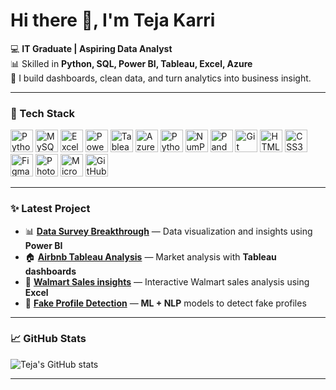 # Hi there 👋, I'm Teja Karri

💻 **IT Graduate | Aspiring Data Analyst**  
📊 Skilled in **Python, SQL, Power BI, Tableau, Excel, Azure**  
🚀 I build dashboards, clean data, and turn analytics into business insight.

---

### 🔧 Tech Stack
<p align="left">
  <img src="https://cdn.jsdelivr.net/gh/devicons/devicon/icons/python/python-original.svg" alt="Python" width="36" height="36"/>
  <img src="https://cdn.jsdelivr.net/gh/devicons/devicon/icons/mysql/mysql-original.svg" alt="MySQL" width="36" height="36"/>
  <img src="[https://cdn.jsdelivr.net/gh/devicons/devicon/icons/github/github-original-wordmark.svg"](https://upload.wikimedia.org/wikipedia/commons/thumb/3/34/Microsoft_Office_Excel_%282019%E2%80%93present%29.svg/1024px-Microsoft_Office_Excel_%282019%E2%80%93present%29.svg.png?20190925171014)" alt="Excel" width="36" height="36"/>
  <img src="https://img.icons8.com/color/48/power-bi.png" alt="Power BI" width="36" height="36"/>
  <img src="https://www.pngmart.com/files/23/Tableau-Logo-PNG-HD.png" alt="Tableau" width="36" height="36"/>
  <img src="https://cdn.jsdelivr.net/gh/devicons/devicon/icons/azure/azure-original.svg" alt="Azure" width="36" height="36"/>
  <img src="https://cdn.jsdelivr.net/gh/devicons/devicon/icons/python/python-original.svg" alt="Python" width="36" height="36"/>
  <img src="https://cdn.jsdelivr.net/gh/devicons/devicon/icons/numpy/numpy-original.svg" alt="NumPy" width="36" height="36"/>
    <img src="https://cdn.jsdelivr.net/gh/devicons/devicon/icons/pandas/pandas-original.svg" alt="Pandas" width="36" height="36"/>
  <img src="https://cdn.jsdelivr.net/gh/devicons/devicon/icons/git/git-original.svg" alt="Git" width="36" height="36"/>
  <img src="https://cdn.jsdelivr.net/gh/devicons/devicon/icons/html5/html5-original.svg" alt="HTML5" width="36" height="36"/>
  <img src="https://cdn.jsdelivr.net/gh/devicons/devicon/icons/css3/css3-original.svg" alt="CSS3" width="36" height="36"/>
  <img src="https://cdn.jsdelivr.net/gh/devicons/devicon/icons/figma/figma-original.svg" alt="Figma" width="36" height="36"/>
  <img src="https://cdn.jsdelivr.net/gh/devicons/devicon/icons/photoshop/photoshop-plain.svg" alt="Photoshop" width="36" height="36"/>
  <img src="https://upload.wikimedia.org/wikipedia/commons/4/41/Microsoft_SQL_Server_2025_icon.svg" alt="Microsoft SQL Server" width="36" height="36"/>
  <img src="https://cdn.jsdelivr.net/gh/devicons/devicon/icons/github/github-original-wordmark.svg" alt="GitHub" width="36" height="36"/>
</p>

---


### ✨ Latest Project
- 📊 [**Data Survey Breakthrough**](https://github.com/KARRITEJA555/Data-Survey-Breakthrough-using-Power-BI) — Data visualization and insights using **Power BI**  
- 🏠 [**Airbnb Tableau Analysis**](https://github.com/KARRITEJA555/airbnb-tableau-analysis) — Market analysis with **Tableau dashboards**  
- 🛒 [**Walmart Sales insights**](https://github.com/KARRITEJA555/Walmart-sales-insights) — Interactive Walmart sales analysis using **Excel**  
- 🤖 [**Fake Profile Detection**](https://github.com/KARRITEJA555/fake_profile_detection) — **ML + NLP** models to detect fake profiles  


---

### 📈 GitHub Stats
![Teja's GitHub stats](https://github-readme-stats.vercel.app/api?username=KARRITEJA555&show_icons=true&theme=tokyonight)  

---





